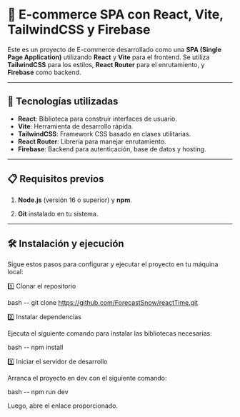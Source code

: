 # 🛒 E-commerce SPA con React, Vite, TailwindCSS y Firebase

Este es un proyecto de E-commerce desarrollado como una **SPA (Single Page Application)** utilizando **React** y **Vite** para el frontend. Se utiliza **TailwindCSS** para los estilos, **React Router** para el enrutamiento, y **Firebase** como backend.

---

## 🚀 Tecnologías utilizadas

- **React**: Biblioteca para construir interfaces de usuario.
- **Vite**: Herramienta de desarrollo rápida.
- **TailwindCSS**: Framework CSS basado en clases utilitarias.
- **React Router**: Librería para manejar enrutamiento.
- **Firebase**: Backend para autenticación, base de datos y hosting.

---

## 📋 Requisitos previos

1. **Node.js** (versión 16 o superior) y **npm**.

2. **Git** instalado en tu sistema.

---

## 🛠 Instalación y ejecución

Sigue estos pasos para configurar y ejecutar el proyecto en tu máquina local:

1️⃣ Clonar el repositorio

bash -- git clone https://github.com/ForecastSnow/reactTime.git

2️⃣ Instalar dependencias

Ejecuta el siguiente comando para instalar las bibliotecas necesarias:

bash -- npm install

3️⃣ Iniciar el servidor de desarrollo

Arranca el proyecto en dev con el siguiente comando:

bash  -- npm run dev

Luego, abre el enlace proporcionado.
